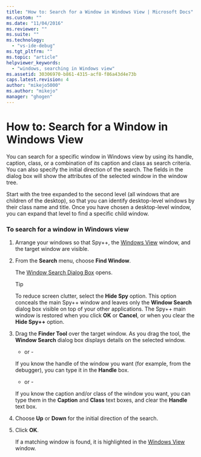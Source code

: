 ```yaml
---
title: "How to: Search for a Window in Windows View | Microsoft Docs"
ms.custom: ""
ms.date: "11/04/2016"
ms.reviewer: ""
ms.suite: ""
ms.technology: 
  - "vs-ide-debug"
ms.tgt_pltfrm: ""
ms.topic: "article"
helpviewer_keywords: 
  - "windows, searching in Windows view"
ms.assetid: 30306970-b861-4315-acf8-f86a43d4e73b
caps.latest.revision: 4
author: "mikejo5000"
ms.author: "mikejo"
manager: "ghogen"
---
```

# How to: Search for a Window in Windows View
You can search for a specific window in Windows view by using its handle, caption, class, or a combination of its caption and class as search criteria. You can also specify the initial direction of the search. The fields in the dialog box will show the attributes of the selected window in the window tree.  
  
 Start with the tree expanded to the second level (all windows that are children of the desktop), so that you can identify desktop-level windows by their class name and title. Once you have chosen a desktop-level window, you can expand that level to find a specific child window.  
  
### To search for a window in Windows view  
  
1.  Arrange your windows so that Spy++, the [Windows View](../debugger/windows-view.md) window, and the target window are visible.  
  
2.  From the **Search** menu, choose **Find Window**.  
  
     The [Window Search Dialog Box](../debugger/window-search-dialog-box.md) opens.  
  
    > [!TIP]
    >  To reduce screen clutter, select the **Hide Spy** option. This option conceals the main Spy++ window and leaves only the **Window Search** dialog box visible on top of your other applications. The Spy++ main window is restored when you click **OK** or **Cancel**, or when you clear the **Hide Spy++** option.  
  
3.  Drag the **Finder Tool** over the target window. As you drag the tool, the **Window Search** dialog box displays details on the selected window.  
  
     - or -  
  
     If you know the handle of the window you want (for example, from the debugger), you can type it in the **Handle** box.  
  
     - or -  
  
     If you know the caption and/or class of the window you want, you can type them in the **Caption** and **Class** text boxes, and clear the **Handle** text box.  
  
4.  Choose **Up** or **Down** for the initial direction of the search.  
  
5.  Click **OK**.  
  
     If a matching window is found, it is highlighted in the [Windows View](../debugger/windows-view.md) window.